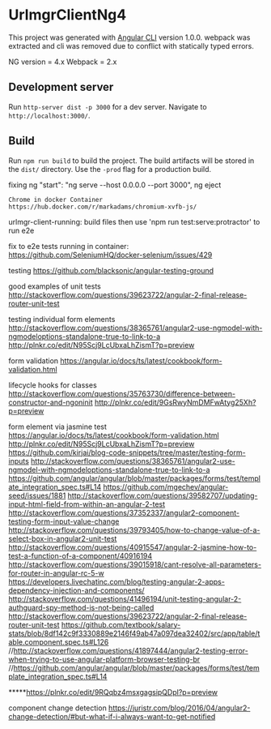 # UrlmgrClientNg4

This project was generated with [Angular CLI](https://github.com/angular/angular-cli) version 1.0.0. webpack was extracted and cli was removed due to conflict with statically typed errors.

NG version = 4.x
Webpack = 2.x

## Development server

Run `http-server dist -p 3000` for a dev server. Navigate to `http://localhost:3000/`. 

## Build

Run `npm run build` to build the project. The build artifacts will be stored in the `dist/` directory. Use the `-prod` flag for a production build.

fixing ng
    "start": "ng serve --host 0.0.0.0 --port 3000",
    ng eject

    Chrome in docker Container
    https://hub.docker.com/r/markadams/chromium-xvfb-js/

urlmgr-client-running:
build files then use 'npm run test:serve:protractor' to run e2e

fix to e2e tests running in container:
https://github.com/SeleniumHQ/docker-selenium/issues/429

testing
https://github.com/blacksonic/angular-testing-ground

good examples of unit tests
http://stackoverflow.com/questions/39623722/angular-2-final-release-router-unit-test

testing individual form elements
http://stackoverflow.com/questions/38365761/angular2-use-ngmodel-with-ngmodeloptions-standalone-true-to-link-to-a
http://plnkr.co/edit/N95Scj9LcUbxaLhZismT?p=preview

form validation
https://angular.io/docs/ts/latest/cookbook/form-validation.html

lifecycle hooks for classes
http://stackoverflow.com/questions/35763730/difference-between-constructor-and-ngoninit
http://plnkr.co/edit/9GsRwyNmDMFwAtyg25Xh?p=preview

form element via jasmine test 
https://angular.io/docs/ts/latest/cookbook/form-validation.html
http://plnkr.co/edit/N95Scj9LcUbxaLhZismT?p=preview
https://github.com/kirjai/blog-code-snippets/tree/master/testing-form-inputs
http://stackoverflow.com/questions/38365761/angular2-use-ngmodel-with-ngmodeloptions-standalone-true-to-link-to-a
https://github.com/angular/angular/blob/master/packages/forms/test/template_integration_spec.ts#L14
https://github.com/mgechev/angular-seed/issues/1881
http://stackoverflow.com/questions/39582707/updating-input-html-field-from-within-an-angular-2-test
http://stackoverflow.com/questions/37352337/angular2-component-testing-form-input-value-change
http://stackoverflow.com/questions/39793405/how-to-change-value-of-a-select-box-in-angular2-unit-test
http://stackoverflow.com/questions/40915547/angular-2-jasmine-how-to-test-a-function-of-a-component/40916194
http://stackoverflow.com/questions/39015918/cant-resolve-all-parameters-for-router-in-angular-rc-5-w
https://developers.livechatinc.com/blog/testing-angular-2-apps-dependency-injection-and-components/
http://stackoverflow.com/questions/41496194/unit-testing-angular-2-authguard-spy-method-is-not-being-called
http://stackoverflow.com/questions/39623722/angular-2-final-release-router-unit-test
https://github.com/textbook/salary-stats/blob/8df142c9f3330889e2146f49ab47a097dea32402/src/app/table/table.component.spec.ts#L126
//http://stackoverflow.com/questions/41897444/angular2-testing-error-when-trying-to-use-angular-platform-browser-testing-br
//https://github.com/angular/angular/blob/master/packages/forms/test/template_integration_spec.ts#L14

*****https://plnkr.co/edit/9RQqbz4msxgagsipQDpl?p=preview

component change detection
https://juristr.com/blog/2016/04/angular2-change-detection/#but-what-if-i-always-want-to-get-notified